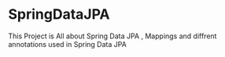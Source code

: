 # SpringDataJPA
This Project is All about Spring Data JPA , Mappings and diffrent annotations used in Spring Data JPA
